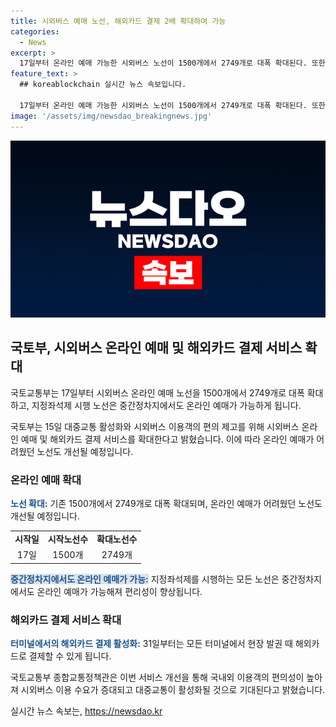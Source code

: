 ```yaml
---
title: 시외버스 예매 노선, 해외카드 결제 2배 확대하여 가능
categories:
  - News
excerpt: >
  17일부터 온라인 예매 가능한 시외버스 노선이 1500개에서 2749개로 대폭 확대된다. 또한, 지정좌석제 시행 시외버스 노선은 중간정차지에서도 온라인 예매가 가능해지며, 모든 터미널에서 해외카드로 결제가 가능해진다. 이로써 이용객들의 이용편의를 높이고, 온라인 예매 및 해외카드 결제 서비스가 확대됨에 따라 국내외 이용객의 대중교통 이용이 활성화될 것으로 기대된다.
feature_text: >
  ## koreablockchain 실시간 뉴스 속보입니다.

  17일부터 온라인 예매 가능한 시외버스 노선이 1500개에서 2749개로 대폭 확대된다. 또한, 지정좌석제 시행 시외버스 노선은 중간정차지에서도 온라인 예매가 가능해지며, 모든 터미널에서 해외카드로 결제가 가능해진다. 이로써 이용객들의 이용편의를 높이고, 온라인 예매 및 해외카드 결제 서비스가 확대됨에 따라 국내외 이용객의 대중교통 이용이 활성화될 것으로 기대된다.
image: '/assets/img/newsdao_breakingnews.jpg'
---
```


<p><img src="/assets/img/newsdao_breakingnews.jpg" alt="koreablockchain 속보" /></p>

<h2 data-ke-size="size26">국토부, 시외버스 온라인 예매 및 해외카드 결제 서비스 확대</h2>

<p>국토교통부는 17일부터 시외버스 온라인 예매 노선을 1500개에서 2749개로 대폭 확대하고, 지정좌석제 시행 노선은 중간정차지에서도 온라인 예매가 가능하게 됩니다.</p>

<p data-ke-size="size16">국토부는 15일 대중교통 활성화와 시외버스 이용객의 편의 제고를 위해 시외버스 온라인 예매 및 해외카드 결제 서비스를 확대한다고 밝혔습니다. 이에 따라 온라인 예매가 어려웠던 노선도 개선될 예정입니다.</p>

<h3 data-ke-size="size20">온라인 예매 확대</h3>

<p><b><span style="color: #1a5490;">노선 확대:</span></b> 기존 1500개에서 2749개로 대폭 확대되며, 온라인 예매가 어려웠던 노선도 개선될 예정입니다.</p>

<table>
    <tr>
        <td style="text-align: center; height: 17px;"><b>시작일</b></td>
        <td style="text-align: center; height: 17px;"><b>시작노선수</b></td>
        <td style="text-align: center; height: 17px;"><b>확대노선수</b></td>
    </tr>
    <tr>
        <td style="text-align: center; height: 17px;">17일</td>
        <td style="text-align: center; height: 17px;">1500개</td>
        <td style="text-align: center; height: 17px;">2749개</td>
    </tr>
</table>

<p><b><span style="background-color: #21538527; color: #1a5490;">중간정차지에서도 온라인 예매가 가능:</span></b> 지정좌석제를 시행하는 모든 노선은 중간정차지에서도 온라인 예매가 가능해져 편리성이 향상됩니다.</p>

<h3 data-ke-size="size20">해외카드 결제 서비스 확대</h3>

<p><b><span style="color: #1a5490;">터미널에서의 해외카드 결제 활성화:</span></b> 31일부터는 모든 터미널에서 현장 발권 때 해외카드로 결제할 수 있게 됩니다.</p>

<p data-ke-size="size16">국토교통부 종합교통정책관은 이번 서비스 개선을 통해 국내외 이용객의 편의성이 높아져 시외버스 이용 수요가 증대되고 대중교통이 활성화될 것으로 기대된다고 밝혔습니다.</p>
실시간 뉴스 속보는, <a href="https://newsdao.kr" rel="dofollow">https://newsdao.kr</a>


